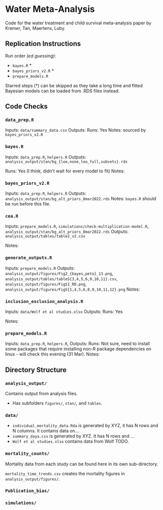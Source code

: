 # Water Meta-Analysis

Code for the water treatment and child survival meta-analysis paper by Kremer, 
Tan, Maertens, Luby.


## Replication Instructions


Run order _(ed guessing)_:

- `bayes.R` *
- `bayes_priors_v2.R` *
- `prepare_models.R`


Starred steps (*) can be skipped as they take a long time and fitted 
Bayesian models can be loaded from .RDS files instead.


## Code Checks


### `data_prep.R`

Inputs: `data/summary_data.csv`
Outputs:
Runs: Yes
Notes: sourced by `bayes_priors_v2.R`

### `bayes.R`

Inputs: `data_prep.R`, `helpers.R`
Outputs: `analysis_output/stan/bg_{loo,none,loo_full,subsets}.rds`

Runs: Yes (I think, didn't wait for every model to fit)
Notes:

### `bayes_priors_v2.R`

Inputs: `data_prep.R`, `helpers.R`
Outputs: `analysis_output/stan/bg_alt_priors_8mar2022.rds`
Notes: `bayes.R` should be run before this file.

### `cea.R`


Inputs: `prepare_models.R`, `simulations/check-multiplication-model.R`, `analysis_output/stan/bg_alt_priors_8mar2022.rds`
Outputs: `analysis_output/tables/table2_v2.csv`

Notes:

### `generate_outputs.R`
Inputs: `prepare_models.R`
Outputs: `analysis_output/figures/Fig2_{bayes,peto}_13.png`, `analysis_output/tables/tableS{3,4,5,6,9,10,11}.csv`, `analysis_output/figures/FigS1_RD.png`, `analysis_output/figures/FigS{1,4,5,6,8,9,10,11,12}.png`
Notes:


### `inclusion_exclusion_analysis.R`

Inputs: `data/Wolf et al studies.xlsx`
Outputs:
Runs: Yes

Notes:

### `prepare_models.R`

Inputs: `data_prep.R`, `helpers.R`, 
Outputs:
Runs: Not sure, need to install some packages that require installing non-R package dependencies on linux - will check this evening (31 Mar).
Notes:
## Directory Structure


### `analysis_output/`

Contains output from analysis files.
- Has subfolders `figures/`, `stan/`, and `tables`.

### `data/`
- `individual_mortality_data.Rda` is generated by XYZ, it has N rows and 
N columns. It contains data on...
- `summary_daya.csv` is generated by XYZ. It has N rows and ...
- `Wolf et al studies.xlsx` contains data from Wolf TODO.


### `mortality_counts/`

Mortality data from each study can be found here in its own sub-directory.


`mortality_time_trends.csv` creates the mortality figures in `analysis_output/figures/`.


### `Publication_bias/`


### `simulations/`


